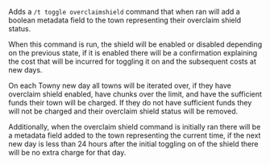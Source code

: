 Adds a `/t toggle overclaimshield` command that when ran will add a boolean metadata field to the town representing their overclaim shield status.

When this command is run, the shield will be enabled or disabled depending on the previous state, if it is enabled there will be a confirmation explaining the cost that will be incurred for toggling it on and the subsequent costs at new days.

On each Towny new day all towns will be iterated over, if they have overclaim shield enabled, have chunks over the limit, and have the sufficient funds their town will be charged. If they do not have sufficient funds they will not be charged and their overclaim shield status will be removed.

Additionally, when the overclaim shield command is initially ran there will be a metadata field added to the town representing the current time, if the next new day is less than 24 hours after the initial toggling on of the shield there will be no extra charge for that day.